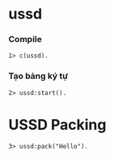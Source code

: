 # ussd
### Compile
```
1> c(ussd).
```
### Tạo bảng ký tự
```
2> ussd:start().
```
# USSD Packing
```
3> ussd:pack("Hello").
```
